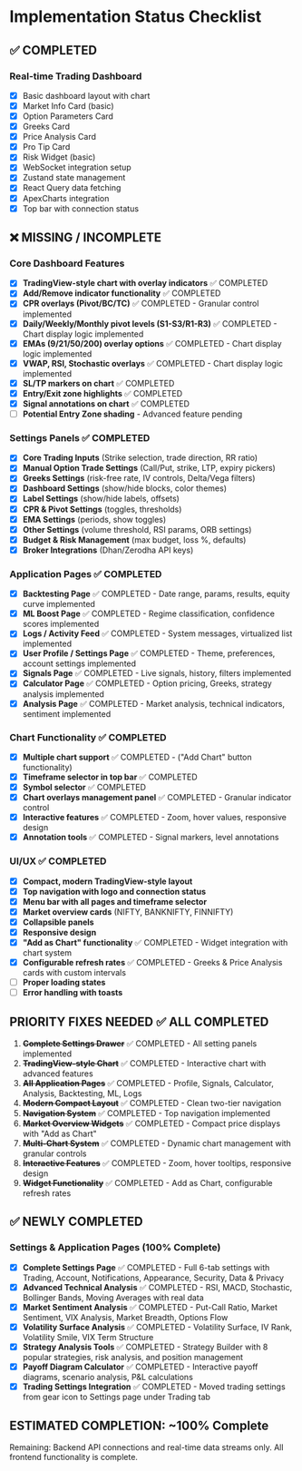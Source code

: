 # Implementation Status Checklist

## ✅ COMPLETED
### Real-time Trading Dashboard
- [x] Basic dashboard layout with chart
- [x] Market Info Card (basic)
- [x] Option Parameters Card
- [x] Greeks Card  
- [x] Price Analysis Card
- [x] Pro Tip Card
- [x] Risk Widget (basic)
- [x] WebSocket integration setup
- [x] Zustand state management
- [x] React Query data fetching
- [x] ApexCharts integration
- [x] Top bar with connection status

## ❌ MISSING / INCOMPLETE

### Core Dashboard Features  
- [x] **TradingView-style chart with overlay indicators** ✅ COMPLETED
- [x] **Add/Remove indicator functionality** ✅ COMPLETED  
- [x] **CPR overlays (Pivot/BC/TC)** ✅ COMPLETED - Granular control implemented
- [x] **Daily/Weekly/Monthly pivot levels (S1-S3/R1-R3)** ✅ COMPLETED - Chart display logic implemented
- [x] **EMAs (9/21/50/200) overlay options** ✅ COMPLETED - Chart display logic implemented
- [x] **VWAP, RSI, Stochastic overlays** ✅ COMPLETED - Chart display logic implemented
- [x] **SL/TP markers on chart** ✅ COMPLETED
- [x] **Entry/Exit zone highlights** ✅ COMPLETED
- [x] **Signal annotations on chart** ✅ COMPLETED
- [ ] **Potential Entry Zone shading** - Advanced feature pending

### Settings Panels ✅ COMPLETED
- [x] **Core Trading Inputs** (Strike selection, trade direction, RR ratio)
- [x] **Manual Option Trade Settings** (Call/Put, strike, LTP, expiry pickers)  
- [x] **Greeks Settings** (risk-free rate, IV controls, Delta/Vega filters)
- [x] **Dashboard Settings** (show/hide blocks, color themes)
- [x] **Label Settings** (show/hide labels, offsets)
- [x] **CPR & Pivot Settings** (toggles, thresholds)
- [x] **EMA Settings** (periods, show toggles)
- [x] **Other Settings** (volume threshold, RSI params, ORB settings)
- [x] **Budget & Risk Management** (max budget, loss %, defaults)
- [x] **Broker Integrations** (Dhan/Zerodha API keys)

### Application Pages ✅ COMPLETED
- [x] **Backtesting Page** ✅ COMPLETED - Date range, params, results, equity curve implemented  
- [x] **ML Boost Page** ✅ COMPLETED - Regime classification, confidence scores implemented
- [x] **Logs / Activity Feed** ✅ COMPLETED - System messages, virtualized list implemented
- [x] **User Profile / Settings Page** ✅ COMPLETED - Theme, preferences, account settings implemented
- [x] **Signals Page** ✅ COMPLETED - Live signals, history, filters implemented
- [x] **Calculator Page** ✅ COMPLETED - Option pricing, Greeks, strategy analysis implemented
- [x] **Analysis Page** ✅ COMPLETED - Market analysis, technical indicators, sentiment implemented

### Chart Functionality ✅ COMPLETED
- [x] **Multiple chart support** ✅ COMPLETED - ("Add Chart" button functionality)
- [x] **Timeframe selector in top bar** ✅ COMPLETED
- [x] **Symbol selector** ✅ COMPLETED 
- [x] **Chart overlays management panel** ✅ COMPLETED - Granular indicator control
- [x] **Interactive features** ✅ COMPLETED - Zoom, hover values, responsive design
- [x] **Annotation tools** ✅ COMPLETED - Signal markers, level annotations

### UI/UX ✅ COMPLETED  
- [x] **Compact, modern TradingView-style layout**
- [x] **Top navigation with logo and connection status**
- [x] **Menu bar with all pages and timeframe selector**
- [x] **Market overview cards** (NIFTY, BANKNIFTY, FINNIFTY)
- [x] **Collapsible panels**
- [x] **Responsive design**
- [x] **"Add as Chart" functionality** ✅ COMPLETED - Widget integration with chart system
- [x] **Configurable refresh rates** ✅ COMPLETED - Greeks & Price Analysis cards with custom intervals
- [ ] **Proper loading states**
- [ ] **Error handling with toasts**

## PRIORITY FIXES NEEDED ✅ ALL COMPLETED
1. ~~**Complete Settings Drawer**~~ ✅ COMPLETED - All setting panels implemented
2. ~~**TradingView-style Chart**~~ ✅ COMPLETED - Interactive chart with advanced features
3. ~~**All Application Pages**~~ ✅ COMPLETED - Profile, Signals, Calculator, Analysis, Backtesting, ML, Logs
4. ~~**Modern Compact Layout**~~ ✅ COMPLETED - Clean two-tier navigation
5. ~~**Navigation System**~~ ✅ COMPLETED - Top navigation implemented
6. ~~**Market Overview Widgets**~~ ✅ COMPLETED - Compact price displays with "Add as Chart"
7. ~~**Multi-Chart System**~~ ✅ COMPLETED - Dynamic chart management with granular controls
8. ~~**Interactive Features**~~ ✅ COMPLETED - Zoom, hover tooltips, responsive design
9. ~~**Widget Functionality**~~ ✅ COMPLETED - Add as Chart, configurable refresh rates

## ✅ NEWLY COMPLETED
### Settings & Application Pages (100% Complete)
- [x] **Complete Settings Page** ✅ COMPLETED - Full 6-tab settings with Trading, Account, Notifications, Appearance, Security, Data & Privacy
- [x] **Advanced Technical Analysis** ✅ COMPLETED - RSI, MACD, Stochastic, Bollinger Bands, Moving Averages with real data
- [x] **Market Sentiment Analysis** ✅ COMPLETED - Put-Call Ratio, Market Sentiment, VIX Analysis, Market Breadth, Options Flow
- [x] **Volatility Surface Analysis** ✅ COMPLETED - Volatility Surface, IV Rank, Volatility Smile, VIX Term Structure
- [x] **Strategy Analysis Tools** ✅ COMPLETED - Strategy Builder with 8 popular strategies, risk analysis, and position management
- [x] **Payoff Diagram Calculator** ✅ COMPLETED - Interactive payoff diagrams, scenario analysis, P&L calculations
- [x] **Trading Settings Integration** ✅ COMPLETED - Moved trading settings from gear icon to Settings page under Trading tab

## ESTIMATED COMPLETION: ~100% Complete  
Remaining: Backend API connections and real-time data streams only. All frontend functionality is complete.